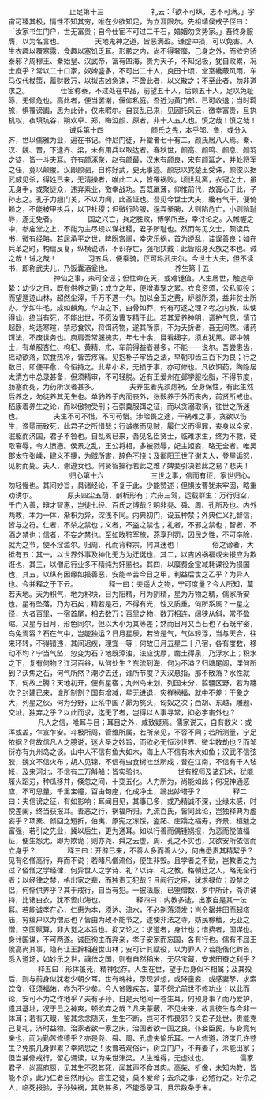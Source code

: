 <!-- { "loadSidebar": true } -->
　　
　　
　　
　　止足第十三
　　
　　
　　礼云：「欲不可纵，志不可满。」宇宙可臻其极，情性不知其穷，唯在少欲知足，为立涯限尔。先祖靖侯戒子侄曰：「汝家书生门户，世无富贵；自今仕宦不可过二千石，婚姻勿贪势家。」吾终身服膺，以为名言也。
　　
　　天地鬼神之道，皆恶满盈。谦虚冲损，可以免害。人生衣趣以覆寒露，食趣以塞饥乏耳。形骸之内，尚不得奢靡，己身之外，而欲穷骄泰邪？周穆王、秦始皇、汉武帝，富有四海，贵为天子，不知纪极，犹自败累，况士庶乎？常以二十口家，奴婢盛多，不可出二十人，良田十顷，堂室纔蔽风雨，车马仅代杖策，蓄财数万，以拟吉凶急速，不啻此者，以义散之；不至此者，勿非道求之。
　　
　　仕宦称泰，不过处在中品，前望五十人，后顾五十人，足以免耻辱，无倾危也。高此者，便当罢谢，偃仰私庭。吾近为黄门郎，已可收退；当时羁旅，惧罹谤讟，思为此计，仅未暇尔。自丧乱已来，见因托风云，徼幸富贵，旦执机权，夜填坑谷，朔欢卓、郑，晦泣颜、原者，非十人五人也。慎之哉！慎之哉！
　　
　　
　　
　　诫兵第十四
　　
　　
　　颜氏之先，本乎邹、鲁，或分入齐，世以儒雅为业，遍在书记。仲尼门徒，升堂者七十有二，颜氏居八人焉。秦、汉、魏、晋，下逮齐、梁，未有用兵以取达者。春秋世，颜高、颜鸣、颜息、颜羽之徒，皆一斗夫耳。齐有颜涿聚，赵有颜最，汉末有颜良，宋有颜延之，并处将军之任，竟以颠覆。汉郎颜驷，自称好武，更无事迹。颜忠以党楚王受诛，颜俊以据武威见杀，得姓已来，无清操者，唯此二人，皆罹祸败。顷世乱离，衣冠之士，虽无身手，或聚徒众，违弃素业，徼幸战功。吾既羸薄，仰惟前代，故寘心于此，子孙志之。孔子力翘门关，不以力闻，此圣证也。吾见今世士大夫，纔有气干，便倚赖之，不能被甲执兵，以卫社稷；但微行险服，逞弄拳腕，大则陷危亡，小则贻耻辱，遂无免者。
　　
　　国之兴亡，兵之胜败，博学所至，幸讨论之。入帷幄之中，参庙堂之上，不能为主尽规以谋社稷，君子所耻也。然而每见文士，颇读兵书，微有经略。若居承平之世，睥睨宫阃，幸灾乐祸，首为逆乱，诖误善良；如在兵革之时，构扇反复，纵横说诱，不识存亡，强相扶戴：此皆陷身灭族之本也。诫之哉！诫之哉！
　　
　　习五兵，便乘骑，正可称武夫尔。今世士大夫，但不读书，即称武夫儿，乃饭囊酒瓮也。
　　
　　
　　
　　养生第十五
　　
　　
　　神仙之事，未可全诬；但性命在天，或难锺值。人生居世，触途牵絷：幼少之日，既有供养之勤；成立之年，便增妻孥之累。衣食资须，公私驱役；而望遁迹山林，超然尘滓，千万不遇一尔。加以金玉之费，炉器所须，益非贫士所办。学如牛毛，成如麟角。华山之下，白骨如莽，何有可遂之理？考之内教，纵使得仙，终当有死，不能出世，不愿汝曹专精于此。若其爱养神明，调护气息，慎节起卧，均适寒暄，禁忌食饮，将饵药物，遂其所禀，不为夭折者，吾无间然。诸药饵法，不废世务也。庾肩吾常服槐实，年七十余，目看细字，须发犹黑。邺中朝士，有单服杏仁、枸杞、黄精、朮、车前得益者甚多，不能一一说尔。吾尝患齿，摇动欲落，饮食热冷，皆苦疼痛。见抱朴子牢齿之法，早朝叩齿三百下为良；行之数日，即便平愈，今恒持之。此辈小术，无损于事，亦可修也。凡欲饵药，陶隐居太清方中总录甚备，但须精审，不可轻脱。近有王爱州在邺学服松脂，不得节度，肠塞而死，为药所误者甚多。
　　
　　夫养生者先须虑祸，全身保性，有此生然后养之，勿徒养其无生也。单豹养于内而丧外，张毅养于外而丧内，前贤所戒也。嵇康着养生之论，而以傲物受刑；石崇冀服饵之征，而以贪溺取祸，往世之所迷也。
　　
　　夫生不可不惜，不可苟惜。涉险畏之途，干祸难之事，贪欲以伤生，谗慝而致死，此君子之所惜哉；行诚孝而见贼，履仁义而得罪，丧身以全家，泯躯而济国，君子不咎也。自乱离已来，吾见名臣贤士，临难求生，终为不救，徒取窘辱，令人愤懑。侯景之乱，王公将相，多被戮辱，妃主姬妾，略无全者。唯吴郡太守张嵊，建义不捷，为贼所害，辞色不挠；及鄱阳王世子谢夫人，登屋诟怒，见射而毙。夫人，谢遵女也。何贤智操行若此之难？婢妾引决若此之易？悲夫！
　　
　　
　　
　　归心第十六
　　
　　
　　三世之事，信而有征，家世归心，勿轻慢也。其间妙旨，具诸经论，不复于此，少能赞述；但惧汝曹犹未牢固，略重劝诱尔。
　　
　　原夫四尘五荫，剖析形有；六舟三驾，运载群生：万行归空，千门入善，辩才智惠，岂徒七经、百氏之博哉？明非尧、舜、周、孔所及也。内外两教，本为一体，渐积为异，深浅不同。内典初门，设五种禁；外典仁义礼智信，皆与之符。仁者，不杀之禁也；义者，不盗之禁也；礼者，不邪之禁也；智者，不酒之禁也；信者，不妄之禁也。至如畋狩军旅，燕享刑罚，因民之性，不可卒除，就为之节，使不淫滥尔。归周、孔而背释宗，何其迷也！
　　
　　俗之谤者，大抵有五：其一，以世界外事及神化无方为迂诞也，其二，以吉凶祸福或未报应为欺诳也，其三，以僧尼行业多不精纯为奸慝也，其四，以糜费金宝减耗课役为损国也，其五，以纵有因缘如报善恶，安能辛苦今日之甲，利益后世之乙乎？为异人也。今并释之于下云。
　　
　　释一曰：夫遥大之物，宁可度量？今人所知，莫若天地。天为积气，地为积块，日为阳精，月为阴精，星为万物之精，儒家所安也。星有坠落，乃为石矣；精若是石，不得有光，性又质重，何所系属？一星之径，大者百里，一宿首尾，相去数万；百里之物，数万相连，阔狭从斜，常不盈缩。又星与日月，形色同尔，但以大小为其等差；然而日月又当石也？石既牢密，乌兔焉容？石在气中，岂能独运？日月星辰，若皆是气，气体轻浮，当与天合，往来环转，不得错违，其间迟疾，理宜一等；何故日月五星二十八宿，各有度数，移动不均？宁当气坠，忽变为石？地既滓浊，法应沈厚，凿土得泉，乃浮水上；积水之下，复有何物？江河百谷，从何处生？东流到海，何为不溢？归塘尾闾，渫何所到？沃焦之石，何气所然？潮汐去还，谁所节度？天汉悬指，那不散落？水性就下，何故上腾？天地初开，便有星宿；九州岛未划，列国未分，翦疆区野，若为躔次？封建已来，谁所制割？国有增减，星无进退，灾祥祸福，就中不差；干象之大，列星之伙，何为分野，止系中国？昴为旄头，匈奴之次；西胡、东越，雕题、交址，独弃之乎？以此而求，迄无了者，岂得以人事寻常，抑必宇宙外也？
　　
　　凡人之信，唯耳与目；耳目之外，咸致疑焉。儒家说天，自有数义：或浑或盖，乍宣乍安。斗极所周，管维所属，若所亲见，不容不同；若所测量，宁足依据？何故信凡人之臆说，迷大圣之妙旨，而欲必无恒沙世界、微尘数劫也？而邹衍亦有九州岛之谈。山中人不信有鱼大如木，海上人不信有木大如鱼；汉武不信弦胶，魏文不信火布；胡人见锦，不信有虫食树吐丝所成；昔在江南，不信有千人毡帐，及来河北，不信有二万斛船：皆实验也。
　　
　　世有祝师及诸幻术，犹能履火蹈刃，种瓜移井，倏忽之间，十变五化。人力所为，尚能如此；何况神通感应，不可思量，千里宝幢，百由旬座，化成净土，踊出妙塔乎？
　　
　　释二曰：夫信谤之征，有如影响；耳闻目见，其事已多，或乃精诚不深，业缘未感，时傥差阑，终当获报耳。善恶之行，祸福所归。九流百氏，皆同此论，岂独释典为虚妄乎？项橐、颜回之短折，伯夷、原宪之冻馁，盗跖、庄蹻之福寿，齐景、桓魋之富强，若引之先业，冀以后生，更为通耳。如以行善而偶锺祸报，为恶而傥值福征，便生怨尤，即为欺诡；则亦尧、舜之云虚，周、孔之不实也，又欲安所依信而立身乎？
　　
　　释三曰：开辟已来，不善人多而善人少，何由悉责其精絜乎？见有名僧高行，弃而不说；若睹凡僧流俗，便生非毁。且学者之不勤，岂教者之为过？俗僧之学经律，何异世人之学诗、礼？以诗、礼之教，格朝廷之人，略无全行者；以经律之禁，格出家之辈，而独责无犯哉？且阙行之臣，犹求禄位；毁禁之侣，何惭供养乎？其于戒行，自当有犯。一披法服，已堕僧数，岁中所计，斋讲诵持，比诸白衣，犹不啻山海也。
　　
　　释四曰：内教多途，出家自是其一法耳。若能诚孝在心，仁惠为本，须达、流水，不必剃落须发；岂令罄井田而起塔庙，穷编户以为僧尼也？皆由为政不能节之，遂使非法之寺，妨民稼穑，无业之僧，空国赋算，非大觉之本旨也。抑又论之：求道者，身计也；惜费者，国谋也。身计国谋，不可两遂。诚臣徇主而弃亲，孝子安家而忘国，各有行也。儒有不屈王侯高尚其事，隐有让王辞相避世山林；安可计其赋役，以为罪人？若能偕化黔首，悉入道场，如妙乐之世，禳佉之国，则有自然稻米，无尽宝藏，安求田蚕之利乎？
　　
　　释五曰：形体虽死，精神犹存。人生在世，望于后身似不相属；及其殁后，则与前身似犹老少朝夕耳。世有魂神，示现梦想，或降童妾，或感妻孥，求索饮食，征须福佑，亦为不少矣。今人贫贱疾苦，莫不怨尤前世不修功业；以此而论，安可不为之作地乎？夫有子孙，自是天地间一苍生耳，何预身事？而乃爱护，遗其基址，况于己之神爽，顿欲弃之哉？凡夫蒙蔽，不见未来，故言彼生与今非一体耳；若有天眼，鉴其念念随灭，生生不断，岂可不怖畏邪？又君子处世，贵能克己复礼，济时益物。治家者欲一家之庆，治国者欲一国之良，仆妾臣民，与身竟何亲也，而为勤苦修德乎？亦是尧、舜、周、孔虚失愉乐耳。一人修道，济度几许苍生？免脱几身罪累？幸熟思之！汝曹若观俗计，树立门户，不弃妻子，未能出家；但当兼修戒行，留心诵读，以为来世津梁。人生难得，无虚过也。
　　
　　儒家君子，尚离庖厨，见其生不忍其死，闻其声不食其肉。高柴、折像，未知内教，皆能不杀，此乃仁者自然用心。含生之徒，莫不爱命；去杀之事，必勉行之。好杀之人，临死报验，子孙殃祸，其数甚多，不能悉录耳，且示数条于末。
　　
